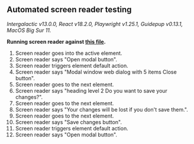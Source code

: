 ## Automated screen reader testing

_Intergalactic v13.0.0, React v18.2.0, Playwright v1.25.1,
Guidepup v0.13.1, MacOS Big Sur 11._

**Running screen reader against [this file](https://github.com/semrush/intergalactic/blob/master/website/docs/components/modal/examples/modal.jsx).**

1. Screen reader goes into the active element.
2. Screen reader says "Open modal button".
3. Screen reader triggers element default action.
4. Screen reader says "Modal window web dialog with 5 items Close button".
5. Screen reader goes to the next element.
6. Screen reader says "heading level 2 Do you want to save your changes?".
7. Screen reader goes to the next element.
8. Screen reader says "Your changes will be lost if you don't save them.".
9. Screen reader goes to the next element.
10. Screen reader says "Save changes button".
11. Screen reader triggers element default action.
12. Screen reader says "Open modal button".
